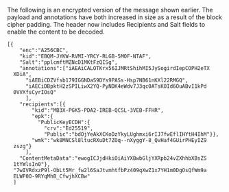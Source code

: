 
The following is an encrypted version of the message shown earlier. 
The payload and annotations have both increased in size as a result
of the block cipher padding. The header now
includes Recipients and Salt fields to enable the content to be decoded.

~~~~
[{
    "enc":"A256CBC",
    "kid":"EBQM-JYKW-RVMI-YRCY-RLGB-5MOF-NTAF",
    "Salt":"pplcmftMZNcD1MKtFzQISg",
    "annotations":["iAEAiCALOTKrx56IJMRtShihMI5JySogirdIepCOPH2eTX
  XDiA",
      "iAEBiCDZVfsb179IGGNDaS9DYs9PASs-Hsp7NB61nKXl22RMGQ",
      "iAECiDBpktH2zSPILiwX2YQ-PyNDK4eWdv7J3qc0ATsKOId6OuABvI1kPd
  0VVXfsCyrIOsQ"
      ],
    "recipients":[{
        "kid":"MB3X-PGK5-PDA2-IREB-QCSL-3VEB-FFHR",
        "epk":{
          "PublicKeyECDH":{
            "crv":"Ed25519",
            "Public":"bdOjYeAkXCKoDzYkyLUghmxi6rIJ7fwEflIHYtH4IhM"}},
        "wmk":"wk8MNCSl8ltucRXuDt7ZOq--nXyggY-8_QvHaf4GUirPHEyIZ9
  zszg"}
      ],
    "ContentMetaData":"ewogICJjdHkiOiAiYXBwbGljYXRpb24vZXhhbXBsZS
  1tYWlsIn0"},
  "7wIVRdxzP9l-ObLt5Mr_fw2l6SaJtvmhtfbPz409qXwZ1x7YH1m0DgOsQfWm9a
  ELWF0O-9RYqMhB_CfwjhXCBw"
  ]
~~~~

